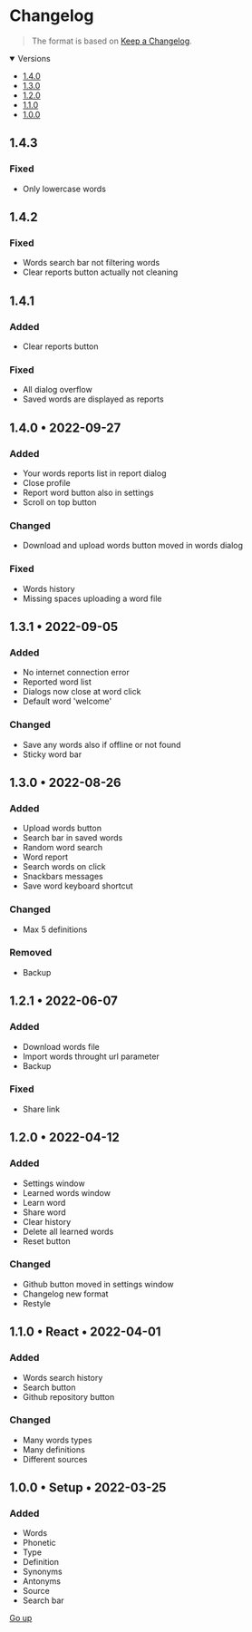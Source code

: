 # Changelog

> The format is based on [Keep a Changelog](https://keepachangelog.com/en/1.0.0).

<details open>
   <summary>Versions</summary>

-  [1.4.0](#140-•-2022-09-27)
-  [1.3.0](#130-•-2022-08-26)
-  [1.2.0](#120-•-2022-04-12)
-  [1.1.0](#110-•-react-•-2022-04-01)
-  [1.0.0](#100-•-setup-•-2022-03-25)
</details>

## 1.4.3

### Fixed

-  Only lowercase words

## 1.4.2

### Fixed

-  Words search bar not filtering words
-  Clear reports button actually not cleaning

## 1.4.1

### Added

-  Clear reports button

### Fixed

-  All dialog overflow
-  Saved words are displayed as reports

## 1.4.0 • 2022-09-27

### Added

-  Your words reports list in report dialog
-  Close profile
-  Report word button also in settings
-  Scroll on top button

### Changed

-  Download and upload words button moved in words dialog

### Fixed

-  Words history
-  Missing spaces uploading a word file

## 1.3.1 • 2022-09-05

### Added

-  No internet connection error
-  Reported word list
-  Dialogs now close at word click
-  Default word 'welcome'

### Changed

-  Save any words also if offline or not found
-  Sticky word bar

## 1.3.0 • 2022-08-26

### Added

-  Upload words button
-  Search bar in saved words
-  Random word search
-  Word report
-  Search words on click
-  Snackbars messages
-  Save word keyboard shortcut

### Changed

-  Max 5 definitions

### Removed

-  Backup

## 1.2.1 • 2022-06-07

### Added

-  Download words file
-  Import words throught url parameter
-  Backup

### Fixed

-  Share link

## 1.2.0 • 2022-04-12

### Added

-  Settings window
-  Learned words window
-  Learn word
-  Share word
-  Clear history
-  Delete all learned words
-  Reset button

### Changed

-  Github button moved in settings window
-  Changelog new format
-  Restyle

## 1.1.0 • React • 2022-04-01

### Added

-  Words search history
-  Search button
-  Github repository button

### Changed

-  Many words types
-  Many definitions
-  Different sources

## 1.0.0 • Setup • 2022-03-25

### Added

-  Words
-  Phonetic
-  Type
-  Definition
-  Synonyms
-  Antonyms
-  Source
-  Search bar

[Go up](#changelog)
